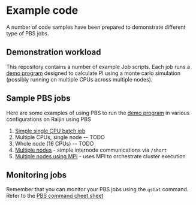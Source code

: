 # Example code

A number of code samples have been prepared to demonstrate different type of PBS jobs.

## Demonstration workload

This repository contains a number of example Job scripts. Each job runs a [demo program](./compute_py) designed to calculate PI 
using a monte carlo simulation (possibly running on multiple CPUs across multiple nodes).

## Sample PBS jobs

Here are some examples of using PBS to run the [demo program](./compute_py) in various configurations on Raijin using PBS

1. [Simple single CPU batch job](./one_cpu)
1. Multiple CPUs, single node  -- TODO
1. Whole node (16 CPUs) -- TODO
1. [Multiple nodes](./multi_node) - simple internode communications via ``/short``
1. [Multiple nodes using MPI](./multi_node_mpi) - uses MPI to orchestrate cluster execution

## Monitoring jobs

Remember that you can monitor your PBS jobs using the ``qstat`` command. Refer to
 the [PBS command cheet sheet](https://opus.nci.org.au/display/Help/Raijin+Quick+Reference+Guide)


